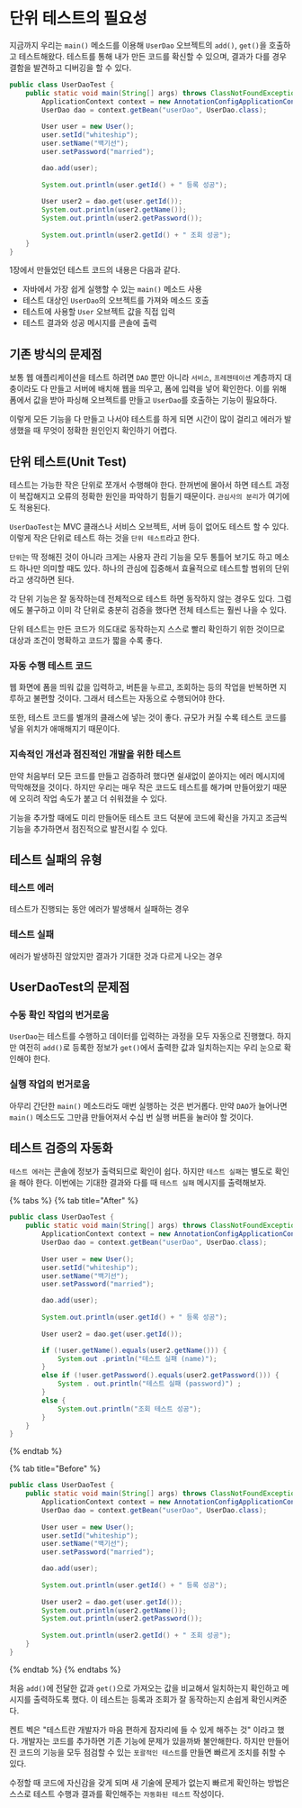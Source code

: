 # 단위 테스트의 필요성

지금까지 우리는 `main()` 메소드를 이용해 `UserDao` 오브젝트의 `add()`, `get()`을 호출하고 테스트해왔다. 테스트를 통해 내가 만든 코드를 확신할 수 있으며, 결과가 다를 경우 결함을 발견하고 디버깅을 할 수 있다.

```java
public class UserDaoTest {
	public static void main(String[] args) throws ClassNotFoundException, SQLException {
		ApplicationContext context = new AnnotationConfigApplicationContext(DaoFactory.class);
		UserDao dao = context.getBean("userDao", UserDao.class);
		
		User user = new User();
		user.setId("whiteship");
		user.setName("백기선");
		user.setPassword("married");

		dao.add(user);
			
		System.out.println(user.getId() + " 등록 성공");
		
		User user2 = dao.get(user.getId());
		System.out.println(user2.getName());
		System.out.println(user2.getPassword());
			
		System.out.println(user2.getId() + " 조회 성공");
	}
}
```

1장에서 만들었던 테스트 코드의 내용은 다음과 같다.

- 자바에서 가장 쉽게 실행할 수 있는 `main()` 메소드 사용
- 테스트 대상인 `UserDao`의 오브젝트를 가져와 메소드 호출
- 테스트에 사용할 `User` 오브젝트 값을 직접 입력
- 테스트 결과와 성공 메시지를 콘솔에 출력

## 기존 방식의 문제점

보통 웹 애플리케이션을 테스트 하려면 `DAO` 뿐만 아니라 `서비스`, `프레젠테이션` 계층까지 대충이라도 다 만들고 서버에 배치해 웹을 띄우고, 폼에 입력을 넣어 확인한다. 이를 위해 폼에서 값을 받아 파싱해 오브젝트를 만들고 `UserDao`를 호출하는 기능이 필요하다.

이렇게 모든 기능을 다 만들고 나서야 테스트를 하게 되면 시간이 많이 걸리고 에러가 발생했을 때 무엇이 정확한 원인인지 확인하기 어렵다. 

## 단위 테스트(Unit Test)

테스트는 가능한 작은 단위로 쪼개서 수행해야 한다. 한꺼번에 몰아서 하면 테스트 과정이 복잡해지고 오류의 정확한 원인을 파악하기 힘들기 때문이다. `관심사의 분리`가 여기에도 적용된다.

`UserDaoTest`는 MVC 클래스나 서비스 오브젝트, 서버 등이 없어도 테스트 할 수 있다. 이렇게 작은 단위로 테스트 하는 것을 `단위 테스트`라고 한다.

`단위`는 딱 정해진 것이 아니라 크게는 사용자 관리 기능을 모두 통틀어 보기도 하고 메소드 하나만 의미할 때도 있다. 하나의 관심에 집중해서 효율적으로 테스트할 범위의 단위라고 생각하면 된다.

각 단위 기능은 잘 동작하는데 전체적으로 테스트 하면 동작하지 않는 경우도 있다. 그럼에도 불구하고 이미 각 단위로 충분히 검증을 했다면 전체 테스트는 훨씬 나을 수 있다.

단위 테스트는 만든 코드가 의도대로 동작하는지 스스로 빨리 확인하기 위한 것이므로 대상과 조건이 명확하고 코드가 짧을 수록 좋다.

### 자동 수행 테스트 코드

웹 화면에 폼을 띄워 값을 입력하고, 버튼을 누르고, 조회하는 등의 작업을 반복하면 지루하고 불편할 것이다. 그래서 테스트는 자동으로 수행되어야 한다.

또한, 테스트 코드를 별개의 클래스에 넣는 것이 좋다. 규모가 커질 수록 테스트 코드를 넣을 위치가 애매해지기 때문이다.

### 지속적인 개선과 점진적인 개발을 위한 테스트

만약 처음부터 모든 코드를 만들고 검증하려 했다면 쉴새없이 쏟아지는 에러 메시지에 막막해졌을 것이다. 하지만 우리는 매우 작은 코드도 테스트를 해가며 만들어왔기 때문에 오히려 작업 속도가 붙고 더 쉬워졌을 수 있다.

기능을 추가할 때에도 미리 만들어둔 테스트 코드 덕분에 코드에 확신을 가지고 조금씩 기능을 추가하면서 점진적으로 발전시킬 수 있다.

## 테스트 실패의 유형

### 테스트 에러

테스트가 진행되는 동안 에러가 발생해서 실패하는 경우

### 테스트 실패

에러가 발생하진 않았지만 결과가 기대한 것과 다르게 나오는 경우

## UserDaoTest의 문제점

### 수동 확인 작업의 번거로움

`UserDao`는 테스트를 수행하고 데이터를 입력하는 과정을 모두 자동으로 진행했다. 하지만 여전히 `add()`로 등록한 정보가 `get()`에서 출력한 값과 일치하는지는 우리 눈으로 확인해야 한다.

### 실행 작업의 번거로움

아무리 간단한 `main()` 메소드라도 매번 실행하는 것은 번거롭다. 만약 `DAO`가 늘어나면 `main()` 메소드도 그만큼 만들어져서 수십 번 실행 버튼을 눌러야 할 것이다.

## 테스트 검증의 자동화

`테스트 에러`는 콘솔에 정보가 출력되므로 확인이 쉽다. 하지만 `테스트 실패`는 별도로 확인을 해야 한다. 이번에는 기대한 결과와 다를 때 `테스트 실패` 메시지를 출력해보자.

{% tabs %}
{% tab title="After" %}
```java
public class UserDaoTest {
	public static void main(String[] args) throws ClassNotFoundException, SQLException {
		ApplicationContext context = new AnnotationConfigApplicationContext(DaoFactory.class);
		UserDao dao = context.getBean("userDao", UserDao.class);
		
		User user = new User();
		user.setId("whiteship");
		user.setName("백기선");
		user.setPassword("married");

		dao.add(user);
			
		System.out.println(user.getId() + " 등록 성공");
		
		User user2 = dao.get(user.getId());

        if (!user.getName().equals(user2.getName())) {
            System.out .println("테스트 실패 (name)");
        }
        else if (!user.getPassword().equals(user2.getPassword())) {
            System . out.println("테스트 실패 (password)") ;
        }
        else {
            System.out.println("조회 테스트 성공");
        }
	}
}
```
{% endtab %}

{% tab title="Before" %}
```java
public class UserDaoTest {
	public static void main(String[] args) throws ClassNotFoundException, SQLException {
		ApplicationContext context = new AnnotationConfigApplicationContext(DaoFactory.class);
		UserDao dao = context.getBean("userDao", UserDao.class);
		
		User user = new User();
		user.setId("whiteship");
		user.setName("백기선");
		user.setPassword("married");

		dao.add(user);
			
		System.out.println(user.getId() + " 등록 성공");
		
		User user2 = dao.get(user.getId());
		System.out.println(user2.getName());
		System.out.println(user2.getPassword());
			
		System.out.println(user2.getId() + " 조회 성공");
	}
}
```
{% endtab %}
{% endtabs %}

처음 `add()`에 전달한 값과 `get()`으로 가져오는 값을 비교해서 일치하는지 확인하고 메시지를 출력하도록 했다. 이 테스트는 등록과 조회가 잘 동작하는지 손쉽게 확인시켜준다.

켄트 벡은 "테스트란 개발자가 마음 편하게 잠자리에 들 수 있게 해주는 것" 이라고 했다. 개발자는 코드를 추가하면 기존 기능에 문제가 있을까봐 불안해한다. 하지만 만들어진 코드의 기능을 모두 점검할 수 있는 `포괄적인 테스트`를 만들면 빠르게 조치를 취할 수 있다.

수정할 때 코드에 자신감을 갖게 되며 새 기술에 문제가 없는지 빠르게 확인하는 방법은 스스로 테스트 수행과 결과를 확인해주는 `자동화된 테스트` 작성이다.